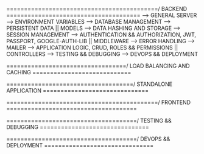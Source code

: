 ===========================================/ BACKEND \======================================
--> GENERAL SERVER
--> ENVIRONMENT VARIABLES
--> DATABASE MANAGEMENT
--> PERSISTENT DATA || MODELS
--> DATA HASHING AND STORAGE
--> SESSION MANAGEMENT
--> AUTHENTICATION && AUTHORIZATION, JWT, PASSPORT, GOOGLE-AUTH-LIB || MIDDLEWARE
--> ERROR HANDLING
--> MAILER
--> APPLICATION LOGIC, CRUD, ROLES && PERMISSIONS || CONTROLLERS
--> TESTING && DEBUGGING
--> DEVOPS && DEPLOYMENT

==================================/ LOAD BALANCING AND CACHING \============================

====================================/ STANDALONE APPLICATION \==============================

===========================================/ FRONTEND \=====================================

=====================================/ TESTING && DEBUGGING \===============================

=====================================/ DEVOPS && DEPLOYMENT \===============================